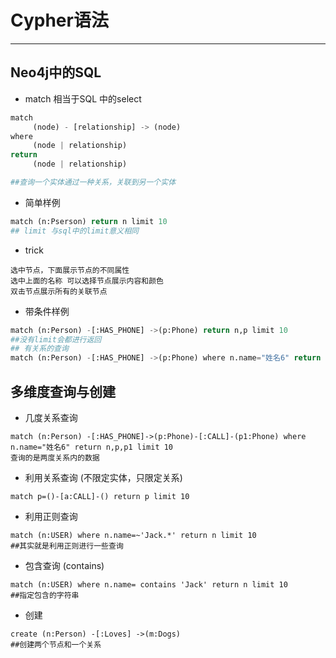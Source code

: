# Cypher语法

---

## Neo4j中的SQL

* match 相当于SQL 中的select

```py
match
     (node) - [relationship] -> (node)
where 
     (node | relationship)
return 
     (node | relationship)

##查询一个实体通过一种关系，关联到另一个实体
```

* 简单样例

```py
match (n:Pserson) return n limit 10 
## limit 与sql中的limit意义相同
```

* trick

```Cypher
选中节点，下面展示节点的不同属性
选中上面的名称 可以选择节点展示内容和颜色
双击节点展示所有的关联节点
```

* 带条件样例

```py
match (n:Person) -[:HAS_PHONE] ->(p:Phone) return n,p limit 10
##没有limit会都进行返回 
## 有关系的查询
match (n:Person) -[:HAS_PHONE] ->(p:Phone) where n.name="姓名6" return n,p limit 10
```

## 多维度查询与创建

* 几度关系查询

```
match (n:Person) -[:HAS_PHONE]->(p:Phone)-[:CALL]-(p1:Phone) where n.name="姓名6" return n,p,p1 limit 10
查询的是两度关系内的数据
```

* 利用关系查询 \(不限定实体，只限定关系\)

```
match p=()-[a:CALL]-() return p limit 10
```

* 利用正则查询

```
match (n:USER) where n.name=~'Jack.*' return n limit 10
##其实就是利用正则进行一些查询
```

* 包含查询  \(contains\)

```
match (n:USER) where n.name= contains 'Jack' return n limit 10
##指定包含的字符串
```

* 创建

```
create (n:Person) -[:Loves] ->(m:Dogs)
##创建两个节点和一个关系
```



